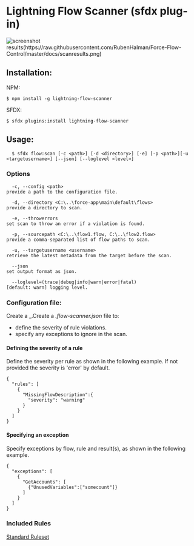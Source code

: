 Lightning Flow Scanner (sfdx plug-in)
=====================

![screenshot results(https://raw.githubusercontent.com/RubenHalman/Force-Flow-Control/master/docs/scanresults.png)](https://raw.githubusercontent.com/Force-Config-Control/lightning-flow-scanner-sfdx/master/.images/results.png)

## Installation:

NPM:
```sh-session
$ npm install -g lightning-flow-scanner
```

SFDX:
```sh-session
$ sfdx plugins:install lightning-flow-scanner
```

## Usage:

```
  $ sfdx flow:scan [-c <path>] [-d <directory>] [-e] [-p <path>][-u <targetusername>] [--json] [--loglevel <level>]
```

### Options
```
  -c, --config <path>                                               provide a path to the configuration file.

  -d, --directory <C:\..\force-app\main\default\flows>              provide a directory to scan.

  -e, --throwerrors                                                 set scan to throw an error if a violation is found.

  -p, --sourcepath <C:\..\flow1.flow, C:\..\flow2.flow>             provide a comma-separated list of flow paths to scan.

  -u, --targetusername <username>                                   retrieve the latest metadata from the target before the scan.

  --json                                                            set output format as json.

  --loglevel=(trace|debug|info|warn|error|fatal)                    [default: warn] logging level.

```

### Configuration file:
Create a _.Create a _.flow-scanner.json_ file to:
 - define the severity of rule violations. 
 - specify any exceptions to ignore in the scan.

#### Defining the severity of a rule
Define the severity per rule as shown in the following example. If not provided the severity is 'error' by default.
```
{
  "rules": [
    {
      "MissingFlowDescription":{
        "severity": "warning"
      }
    }
  ]
}
```

#### Specifying an exception
Specify exceptions by flow, rule and result(s), as shown in the following example.
```
{
  "exceptions": [
    {
      "GetAccounts": [
        {"UnusedVariables":["somecount"]}
      ]
    }
  ]
}
```

### Included Rules

[Standard Ruleset](https://github.com/Force-Config-Control/lightning-flow-scanner-core)
